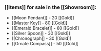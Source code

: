 
### [[Items]] for sale in the [[Showroom]]:
- [[Moon Pendant]] - 20 [[Gold]]
- [[Master Key]] - 80 [[Gold]]
- [[Emerald Bracelet]] - 60 [[Gold]]
- [[Silver Spoon]] - 30 [[Gold]]
- [[Chronograph]] - 30 [[Gold]]
- [[Ornate Compass]] - 50 [[Gold]]